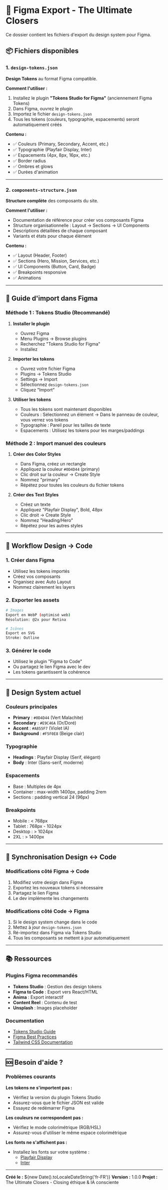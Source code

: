 # 🎨 Figma Export - The Ultimate Closers

Ce dossier contient les fichiers d'export du design system pour Figma.

## 📦 Fichiers disponibles

### 1. `design-tokens.json`

**Design Tokens** au format Figma compatible.

**Comment l'utiliser :**

1. Installez le plugin **"Tokens Studio for Figma"** (anciennement Figma Tokens)
2. Dans Figma, ouvrez le plugin
3. Importez le fichier `design-tokens.json`
4. Tous les tokens (couleurs, typographie, espacements) seront automatiquement créés

**Contenu :**

- ✅ Couleurs (Primary, Secondary, Accent, etc.)
- ✅ Typographie (Playfair Display, Inter)
- ✅ Espacements (4px, 8px, 16px, etc.)
- ✅ Border radius
- ✅ Ombres et glows
- ✅ Durées d'animation

---

### 2. `components-structure.json`

**Structure complète** des composants du site.

**Comment l'utiliser :**

- Documentation de référence pour créer vos composants Figma
- Structure organisationnelle : Layout → Sections → UI Components
- Descriptions détaillées de chaque composant
- Variants et états pour chaque élément

**Contenu :**

- ✅ Layout (Header, Footer)
- ✅ Sections (Hero, Mission, Services, etc.)
- ✅ UI Components (Button, Card, Badge)
- ✅ Breakpoints responsive
- ✅ Animations

---

## 🚀 Guide d'import dans Figma

### Méthode 1 : Tokens Studio (Recommandé)

1. **Installer le plugin**

   - Ouvrez Figma
   - Menu Plugins → Browse plugins
   - Recherchez "Tokens Studio for Figma"
   - Installez

2. **Importer les tokens**

   - Ouvrez votre fichier Figma
   - Plugins → Tokens Studio
   - Settings → Import
   - Sélectionnez `design-tokens.json`
   - Cliquez "Import"

3. **Utiliser les tokens**
   - Tous les tokens sont maintenant disponibles
   - Couleurs : Sélectionnez un élément → Dans le panneau de couleur, vous verrez vos tokens
   - Typographie : Pareil pour les tailles de texte
   - Espacements : Utilisez les tokens pour les marges/paddings

### Méthode 2 : Import manuel des couleurs

1. **Créer des Color Styles**

   - Dans Figma, créez un rectangle
   - Appliquez la couleur `#0D4D44` (primary)
   - Clic droit sur la couleur → Create Style
   - Nommez "primary"
   - Répétez pour toutes les couleurs du fichier tokens

2. **Créer des Text Styles**
   - Créez un texte
   - Appliquez "Playfair Display", Bold, 48px
   - Clic droit → Create Style
   - Nommez "Heading/Hero"
   - Répétez pour les autres styles

---

## 🎯 Workflow Design → Code

### 1. Créer dans Figma

- Utilisez les tokens importés
- Créez vos composants
- Organisez avec Auto Layout
- Nommez clairement les layers

### 2. Exporter les assets

```bash
# Images
Export en WebP (optimisé web)
Résolution: @2x pour Retina

# Icônes
Export en SVG
Stroke: Outline
```

### 3. Générer le code

- Utilisez le plugin "Figma to Code"
- Ou partagez le lien Figma avec le dev
- Les tokens garantissent la cohérence

---

## 📐 Design System actuel

### Couleurs principales

- **Primary** : `#0D4D44` (Vert Malachite)
- **Secondary** : `#E9C46A` (Or/Doré)
- **Accent** : `#A855F7` (Violet IA)
- **Background** : `#F5F0E8` (Beige clair)

### Typographie

- **Headings** : Playfair Display (Serif, élégant)
- **Body** : Inter (Sans-serif, moderne)

### Espacements

- Base : Multiples de 4px
- Container : max-width 1400px, padding 2rem
- Sections : padding vertical 24 (96px)

### Breakpoints

- Mobile : < 768px
- Tablet : 768px - 1024px
- Desktop : > 1024px
- 2XL : > 1400px

---

## 🔄 Synchronisation Design ↔ Code

### Modifications côté Figma → Code

1. Modifiez votre design dans Figma
2. Exportez les nouveaux tokens si nécessaire
3. Partagez le lien Figma
4. Le dev implémente les changements

### Modifications côté Code → Figma

1. Si le design system change dans le code
2. Mettez à jour `design-tokens.json`
3. Ré-importez dans Figma via Tokens Studio
4. Tous les composants se mettent à jour automatiquement

---

## 📚 Ressources

### Plugins Figma recommandés

- **Tokens Studio** : Gestion des design tokens
- **Figma to Code** : Export vers React/HTML
- **Anima** : Export interactif
- **Content Reel** : Contenu de test
- **Unsplash** : Images placeholder

### Documentation

- [Tokens Studio Guide](https://docs.tokens.studio/)
- [Figma Best Practices](https://www.figma.com/best-practices/)
- [Tailwind CSS Documentation](https://tailwindcss.com/docs)

---

## 🆘 Besoin d'aide ?

### Problèmes courants

**Les tokens ne s'importent pas :**

- Vérifiez la version du plugin Tokens Studio
- Assurez-vous que le fichier JSON est valide
- Essayez de redémarrer Figma

**Les couleurs ne correspondent pas :**

- Vérifiez le mode colorimétrique (RGB/HSL)
- Assurez-vous d'utiliser le même espace colorimétrique

**Les fonts ne s'affichent pas :**

- Installez les fonts sur votre système :
  - [Playfair Display](https://fonts.google.com/specimen/Playfair+Display)
  - [Inter](https://fonts.google.com/specimen/Inter)

---

**Créé le :** ${new Date().toLocaleDateString('fr-FR')}
**Version :** 1.0.0
**Projet :** The Ultimate Closers - Closing éthique & IA consciente










